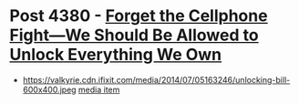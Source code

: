 # Post 4380 - [Forget the Cellphone Fight—We Should Be Allowed to Unlock Everything We Own](https://www.ifixit.com/News/4380/forget-the-cellphone-fight-we-should-be-allowed-to-unlock-everything-we-own)

- https://valkyrie.cdn.ifixit.com/media/2014/07/05163246/unlocking-bill-600x400.jpeg [media item](media-27997.md)